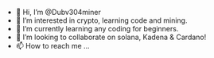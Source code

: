 - 👋 Hi, I’m @Dubv304miner
- 👀 I’m interested in crypto, learning code and mining. 
- 🌱 I’m currently learning any coding for beginners.
- 💞️ I’m looking to collaborate on solana, Kadena & Cardano!
- 📫 How to reach me ...

<!---
Dubv304miner/Dubv304miner is a ✨ special ✨ repository because its `README.md` (this file) appears on your GitHub profile.
You can click the Preview link to take a look at your changes.
--->
